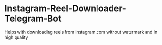 # Instagram-Reel-Downloader-Telegram-Bot
Helps with downloading reels from instagram.com without watermark and in high quality
